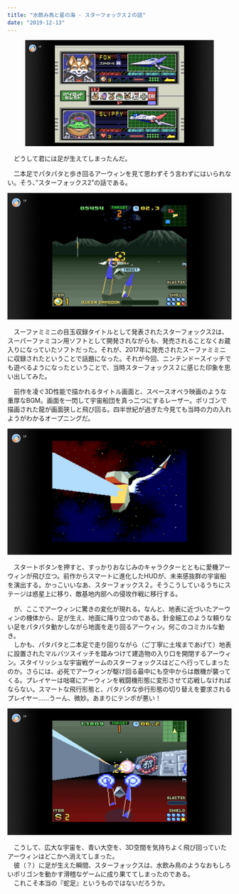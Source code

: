 ```yaml
---
title: "水飲み鳥と星の海 - スターフォックス２の話"
date: "2019-12-13"
---
```


<figure>

![](assets/n598784e0f386_95af73e9d11b3e3f2d1fd4b01440270a.png)

</figure>

　どうして君には足が生えてしまったんだ。

　二本足でパタパタと歩き回るアーウィンを見て思わずそう言わずにはいられない。そう、”スターフォックス2”の話である。

![画像1](assets/n598784e0f386_picture_pc_3f45a4408d2113376c4d233cf39f74bb.png)

　スーファミミニの目玉収録タイトルとして発表されたスターフォックス2は、スーパーファミコン用ソフトとして開発されながらも、発売されることなくお蔵入りになっていたソフトだった。それが、2017年に発売されたスーファミミニに収録されたということで話題になった。それが今回、ニンテンドースイッチでも遊べるようになったということで、当時スターフォックス２に感じた印象を思い出してみた。

　前作を凌ぐ3D性能で描かれるタイトル画面と、スペースオペラ映画のような重厚なBGM。画面を一閃して宇宙船団を真っ二つにするレーザー。ポリゴンで描画された龍が画面狭しと飛び回る。四半世紀が過ぎた今見ても当時の力の入れようがわかるオープニングだ。

![画像2](assets/n598784e0f386_picture_pc_ab3222e14aa90ab136955b05d592969d.png)

　スタートボタンを押すと、すっかりおなじみのキャラクターとともに愛機アーウィンが飛び立つ。前作からスマートに進化したHUDが、未来感抜群の宇宙船を演出する。かっこいいなあ、スターフォックス２。そうこうしているうちにステージは惑星上に移り、敵基地内部への侵攻作戦に移行する。

　が、ここでアーウィンに驚きの変化が現れる。なんと、地表に近づいたアーウィンの機体から、足が生え、地面に降り立つのである。針金細工のような頼りない足をパタパタ動かしながら地面を走り回るアーウィン。何このコミカルな動き。  
　しかも、パタパタと二本足で走り回りながら（ご丁寧に土埃まであげて）地表に設置されたマルバツスイッチを踏みつけて建造物の入り口を開閉するアーウィン。スタイリッシュな宇宙戦ゲームのスターフォックスはどこへ行ってしまったのか。さらには、必死でアーウィンが駆け回る最中にも空中からは敵機が襲ってくる。プレイヤーは咄嗟にアーウィンを戦闘機形態に変形させて応戦しなければならない。スマートな飛行形態と、パタパタな歩行形態の切り替えを要求されるプレイヤー……うーん、微妙。あまりにテンポが悪い！

![画像3](assets/n598784e0f386_picture_pc_401edbf3ce8ccf7256b7f7815c433d2e.png)

　こうして、広大な宇宙を、青い大空を、3D空間を気持ちよく飛び回っていたアーウィンはどこかへ消えてしまった。  
　彼（？）に足が生えた瞬間、スターフォックスは、水飲み鳥のようなおもしろいポリゴンを動かす滑稽なゲームに成り果ててしまったのである。  
　これこそ本当の『蛇足』というものではないだろうか。
